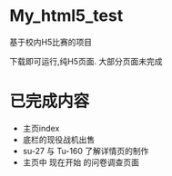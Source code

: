 # My_html5_test

基于校内H5比赛的项目

下载即可运行,纯H5页面.
大部分页面未完成

# 已完成内容
* 主页index
* 底栏的现役战机出售
* su-27 与 Tu-160 了解详情页的制作
* 主页中 现在开始 的问卷调查页面
